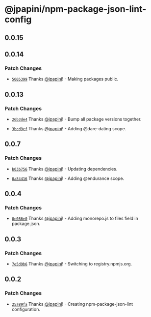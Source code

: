 # @jpapini/npm-package-json-lint-config

## 0.0.15

## 0.0.14

### Patch Changes

-   [`5005399`](https://github.com/jpapini/tools-javascript/commit/5005399a883932bc9f2f0e3b90c7a2af513c89ae) Thanks [@jpapini](https://github.com/jpapini)! - Making packages public.

## 0.0.13

### Patch Changes

-   [`26b3de4`](https://github.com/jpapini/tools-javascript/commit/26b3de4c9930566b5fbcd00d0a6de22374724242) Thanks [@jpapini](https://github.com/jpapini)! - Bump all package versions together.

*   [`3bcd9cf`](https://github.com/jpapini/tools-javascript/commit/3bcd9cf3f3ff4d34a443554b3c85d1fc42603dc5) Thanks [@jpapini](https://github.com/jpapini)! - Adding @dare-dating scope.

## 0.0.7

### Patch Changes

-   [`b03b756`](https://github.com/jpapini/tools-javascript/commit/b03b756a3ade567deea9705b39105109b80341e9) Thanks [@jpapini](https://github.com/jpapini)! - Updating dependencies.

*   [`0a84416`](https://github.com/jpapini/tools-javascript/commit/0a844166a907e3ad43db36cb3fa73996322b8118) Thanks [@jpapini](https://github.com/jpapini)! - Adding @endurance scope.

## 0.0.4

### Patch Changes

-   [`0e086e0`](https://github.com/jpapini/tools-javascript/commit/0e086e0e3c7ed5fbdff8dcfd527cd4b177e1ea66) Thanks [@jpapini](https://github.com/jpapini)! - Adding monorepo.js to files field in package.json.

## 0.0.3

### Patch Changes

-   [`7e5d9b6`](https://github.com/jpapini/tools-javascript/commit/7e5d9b6eddab58a81c15d787fde02cec8d1949e6) Thanks [@jpapini](https://github.com/jpapini)! - Switching to registry.npmjs.org.

## 0.0.2

### Patch Changes

-   [`25a89fa`](https://github.com/jpapini/tools-javascript/commit/25a89fa3752655994ba3cd9c0e0f3202eca1c28e) Thanks [@jpapini](https://github.com/jpapini)! - Creating npm-package-json-lint configuration.

